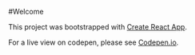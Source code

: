 #Welcome

This project was bootstrapped with [Create React App](https://github.com/facebook/create-react-app).

For a live view on codepen, please see [Codepen.io](https://codepen.io/toastyrhombus/pen/yLeJzPb).
